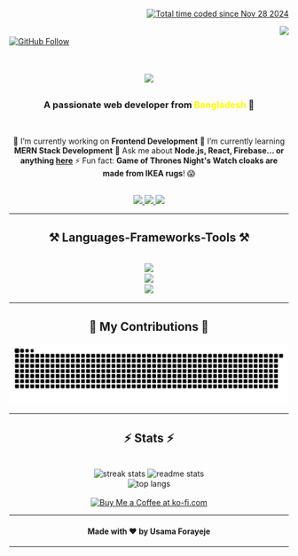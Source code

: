 <div align="right" >
  
<a href="https://wakatime.com/@a266f62a-327f-4ed8-9c14-79e70cc54b70"><img src="https://wakatime.com/badge/user/a266f62a-327f-4ed8-9c14-79e70cc54b70.svg" alt="Total time coded since Nov 28 2024" /></a>

<img  src="https://visitor-badge.laobi.icu/badge?page_id=usama-forayeje" />
</div>
<div align="left" >
    <a href="https://github.com/usama-forayeje" target="_blank">
    <img src="https://img.shields.io/github/followers/usama-forayeje?label=Follow&style=social" alt="GitHub Follow">
  </a>
</div>

<h1 align="center">
    <img src="https://readme-typing-svg.herokuapp.com/?font=Righteous&size=40&center=true&vCenter=true&width=600&height=80&duration=5000&lines=Hey+there!+👋;+I'm+Usama+Forayeje!" />
</h1>

<h3 align="center">
  A passionate web developer from <span style="color: yellow;">Bangladesh</span> 🚀
</h3>

<br/>

<div align="center">

🔭 I’m currently working on **Frontend Development**
🌱 I’m currently learning **MERN Stack Development** 
💬 Ask me about **Node.js, React, Firebase... or anything 
[here](https://github.com/usama-forayeje)** 
⚡ Fun fact: **Game of Thrones Night's Watch cloaks are made from IKEA rugs**! 😱
</div>
<br/>
<div align="center"> 
    <a href="mailto:usamaforayaje@gmail.com">
        <img src="https://img.shields.io/badge/Gmail-333333?style=for-the-badge&logo=gmail&logoColor=red" />
    </a>
    <a href="https://www.linkedin.com/in/usama-forayaje/" target="_blank">
        <img src="https://img.shields.io/badge/LinkedIn-0077B5?style=for-the-badge&logo=linkedin&logoColor=white" />
    </a>
    <a href="https://github.com/usama-forayeje" target="_blank">
        <img src="https://img.shields.io/badge/Portfolio-FF5722?style=for-the-badge&logo=todoist&logoColor=white" />
    </a>
</div>

<hr/>

<h2 align="center">⚒️ Languages-Frameworks-Tools ⚒️</h2>

<br/>

<div align="center">
    <!-- First Row of Icons -->
    <img src="https://skillicons.dev/icons?i=react,bootstrap,html,css,tailwind,jquery,redux" />
    <br>
    <!-- Second Row of Icons -->
    <img src="https://skillicons.dev/icons?i=nodejs,javascript,typescript,express,firebase,mongodb,nextjs,babel" />
    <br>
    <!-- Third Row of Icons -->
    <img src="https://skillicons.dev/icons?i=vscode,github,figma,git,materialui,postman,powershell,sass,vercel,vite" />
</div>

<hr/>

<div align="center">
    <h2>🐍 My Contributions 🐍</h2>
   <picture>
  <source media="(prefers-color-scheme: dark)" srcset="https://raw.githubusercontent.com/usama-forayeje/usama-forayeje/output/github-snake-dark.svg" />
 <source media="(prefers-color-scheme: light)" srcset="https://raw.githubusercontent.com/usama-forayeje/usama-forayeje/output/github-snake.svg" />
 <img alt="github-snake" src="https://raw.githubusercontent.com/usama-forayeje/usama-forayeje/output/github-snake.svg" />
</picture>
  
</div>

<div align="center">

<hr/>

<h2 align="center">⚡ Stats ⚡</h2>

<br>

<div align="center">
    <img width="390" src="https://github-readme-streak-stats.herokuapp.com/?user=usama-forayeje&count_private=true&theme=react&border_radius=10" alt="streak stats"/>
    <img width="390" src="https://github-readme-stats.vercel.app/api?username=usama-forayeje&count_private=true&show_icons=true&include_all_commits=true&theme=react&rank_icon=github&border_radius=10" alt="readme stats"/>

<br/>

<img width="325" align="center" src="https://github-readme-stats.vercel.app/api/top-langs/?username=usama-forayeje&hide=HTML&langs_count=8&layout=compact&theme=react&border_radius=10&size_weight=0.5&count_weight=0.5&exclude_repo=github-readme-stats" alt="top langs"/>
    
</div>

<br/>

<div align="center">
<a href='https://buymeacoffee.com/usama_forayaje' target='_blank'><img height='64' style='border:0px;height:64px;' src='https://storage.ko-fi.com/cdn/kofi1.png?v=3' border='0' alt='Buy Me a Coffee at ko-fi.com' /></a>

</div>

<hr/>

<div align="center">
    <h4>Made with ❤️ by <strong>Usama Forayeje</strong></h4>
</div>
<hr/>
